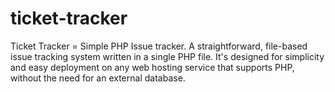 # ticket-tracker
Ticket Tracker = Simple PHP Issue tracker. A straightforward, file-based issue tracking system written in a single PHP file. It's designed for simplicity and easy deployment on any web hosting service that supports PHP, without the need for an external database.
